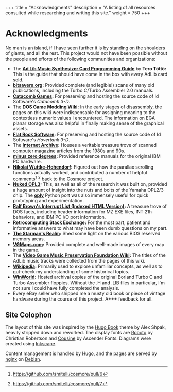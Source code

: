 +++
title = "Acknowledgments"
description = "A listing of all resources consulted while researching and writing this site."
weight = 750
+++

# Acknowledgments

No man is an island, if I have seen further it is by standing on the shoulders of giants, and all the rest. This project would not have been possible without the people and efforts of the following communities and organizations:

* The **[Ad Lib Music Synthesizer Card Programming Guide](http://www.vgmpf.com/Wiki/images/4/48/AdLib_-_Programming_Guide.pdf)** by **Tero T&ouml;tt&ouml;:** This is the guide that should have come in the box with every AdLib card sold.
* **[bitsavers.org](http://bitsavers.org/):** Provided complete (and legible!) scans of many old publications, including the Turbo C/Turbo Assembler 2.0 manuals.
* **[Catacomb Games](https://catacomb.games/):** For preserving and hosting the source code of Id Software's _Catacomb 3-D_.
* The **[DOS Game Modding Wiki](http://www.shikadi.net/moddingwiki/):** In the early stages of disassembly, the pages on this wiki were indispensable for assigning meaning to the contextless numeric values I encountered. The information on EGA planar storage was also helpful in finally making sense of the graphical assets.
* **[Flat Rock Software](https://github.com/FlatRockSoft):** For preserving and hosting the source code of Id Software's _Hovertank 3-D_.
* The **[Internet Archive](https://archive.org/):** Houses a veritable treasure trove of scanned computer magazine articles from the 1980s and 90s.
* **[minus zero degrees](http://minuszerodegrees.net/):** Provided reference manuals for the original IBM PC hardware.
* **[Nikolai Wuttke-Hohendorf](https://twitter.com/lethal_guitar):** Figured out how the parallax scrolling functions actually worked, and contributed a number of helpful comments[^pr6] [^pr7] back to the [Cosmore](https://github.com/smitelli/cosmore) project.
* **[Nuked OPL3](https://github.com/nukeykt/Nuked-OPL3):** This, as well as all of the research it was built on, provided a huge amount of insight into the nuts and bolts of the Yamaha OPL2/3 chip. The **[oply](https://github.com/TexZK/oply)** Python port was also immensely useful for quick prototyping and experimentation.
* **[Ralf Brown's Interrupt List (Indexed HTML Version)](http://www.ctyme.com/rbrown.htm):** A treasure trove of DOS facts, including header information for MZ EXE files, INT 21h behaviors, and IBM PC I/O port information.
* **[Retrocomputing Stack Exchange](https://retrocomputing.stackexchange.com/):** For the most part, patient and informative answers to what may have been dumb questions on my part.
* **[The Starman's Realm](http://starman.vertcomp.com/):** Shed some light on the various BIOS reserved memory areas.
* **[VGMaps.com](https://www.vgmaps.com/):** Provided complete and well-made images of every map in the game.
* The **[Video Game Music Preservation Foundation Wiki](http://www.vgmpf.com/Wiki/):** The titles of the AdLib music tracks were collected from the pages of this wiki.
* **[Wikipedia](https://www.wikipedia.org/):** Primarily used to explore unfamiliar concepts, as well as to gut-check my understanding of some historical topics.
* **[WinWorld](https://winworldpc.com/):** Hosted archival copies of the original Borland Turbo C and Turbo Assembler floppies. Without the .H and .LIB files in particular, I'm not sure I could have fully completed the analysis.
* Every eBay seller who shipped me a musty old book or piece of vintage hardware during the course of this project. A+++ feedback for all.

## Site Colophon

The layout of this site was inspired by the [Hugo Book](https://themes.gohugo.io/hugo-book/) theme by Alex Shpak, heavily stripped down and reworked. The display fonts are [Roboto](https://www.fontsquirrel.com/fonts/roboto) by Christian Robertson and [Cousine](https://www.fontsquirrel.com/fonts/cousine) by Ascender Fonts. Diagrams were created using [Inkscape](https://inkscape.org/).

Content management is handled by [Hugo](https://gohugo.io/), and the pages are served by [nginx](https://nginx.org/) on [Debian](https://www.debian.org/).

[^pr6]: https://github.com/smitelli/cosmore/pull/6

[^pr7]: https://github.com/smitelli/cosmore/pull/7
